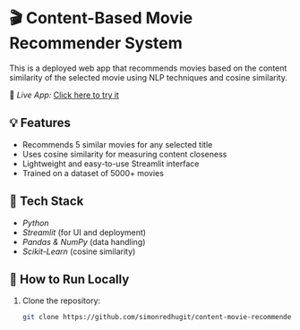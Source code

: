 # 🎬 Content-Based Movie Recommender System

This is a deployed web app that recommends movies based on the content similarity of the selected movie using NLP techniques and cosine similarity.

🔗 *Live App:* [Click here to try it](https://content-movie-recommender-idyrhrfznxzg35hxklwjvv.streamlit.app/)

## 💡 Features

- Recommends 5 similar movies for any selected title
- Uses cosine similarity for measuring content closeness
- Lightweight and easy-to-use Streamlit interface
- Trained on a dataset of 5000+ movies

## 🔧 Tech Stack

- *Python*
- *Streamlit* (for UI and deployment)
- *Pandas & NumPy* (data handling)
- *Scikit-Learn* (cosine similarity)
  

## 🚀 How to Run Locally

1. Clone the repository:
   ```bash
   git clone https://github.com/simonredhugit/content-movie-recommender.git 

